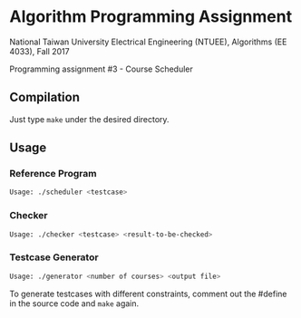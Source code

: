 # Algorithm Programming Assignment
National Taiwan University Electrical Engineering (NTUEE), Algorithms (EE 4033), Fall 2017

Programming assignment #3 - Course Scheduler

## Compilation
Just type `make` under the desired directory.

## Usage

### Reference Program
```sh
Usage: ./scheduler <testcase>
```

### Checker
```sh
Usage: ./checker <testcase> <result-to-be-checked>
```

### Testcase Generator
```sh
Usage: ./generator <number of courses> <output file>
```
To generate testcases with different constraints, comment out the #define in the source code and `make` again.
